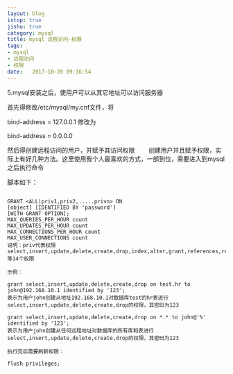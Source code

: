```yaml
---
layout: blog
istop: true
jishu: true
category: mysql
title: mysql 远程访问-权限
tags:
- mysql
- 远程访问
- 权限
date:   2017-10-20 09:16:54
---
```


5.mysql安装之后，使用户可以从其它地址可以访问服务器

首先得修改/etc/mysql/my.cnf文件，将

bind-address    = 127.0.0.1
修改为

bind-address    = 0.0.0.0

然后得创建远程访问的用户，并赋予其访问权限
　　创建用户并且赋予权限，实际上有好几种方法。这里使用我个人最喜欢的方式，一部到位，需要进入到mysql之后执行命令

脚本如下：

```

GRANT <ALL|priv1,priv2,.....privn> ON
[object] [IDENTIFIED BY 'password']
[WITH GRANT OPTION];
MAX_QUERIES_PER_HOUR count
MAX_UPDATES_PER_HOUR count
MAX_CONNECTIONS_PER_HOUR count
MAX_USER_CONNECTIONS count
说明：priv代表权限select,insert,update,delete,create,drop,index,alter,grant,references,reload,shutdown,process,file等14个权限

示例：

grant select,insert,update,delete,create,drop on test.hr to john@192.168.10.1 identified by '123';
表示为用户john创建从地址192.168.10.1对数据库test的hr表进行select,insert,update,delete,create,drop的权限，其密码为123

grant select,insert,update,delete,create,drop on *.* to john@'%' identified by '123';
表示为用户john创建从任何远程地址对数据库的所有库和表进行select,insert,update,delete,create,drop的权限，其密码为123

执行完后需要刷新权限：

flush privileges;
```
